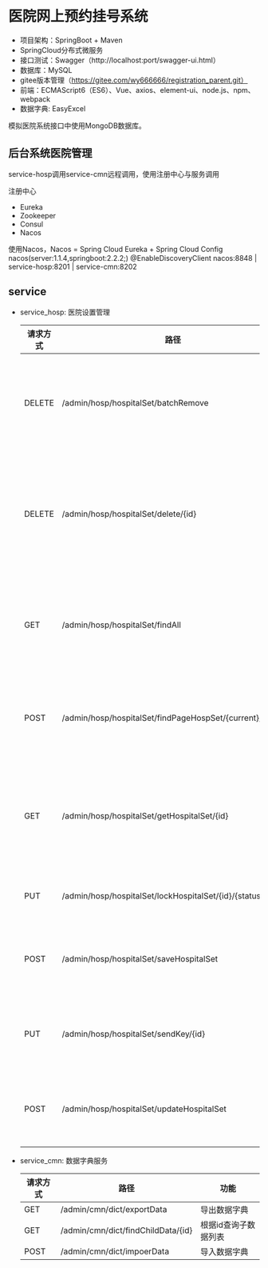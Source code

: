 # 医院网上预约挂号系统
- 项目架构：SpringBoot + Maven
- SpringCloud分布式微服务
- 接口测试：Swagger（http://localhost:port/swagger-ui.html）
- 数据库：MySQL
- gitee版本管理（https://gitee.com/wy666666/registration_parent.git）
- 前端：ECMAScript6（ES6）、Vue、axios、element-ui、node.js、npm、webpack
- 数据字典: EasyExcel

模拟医院系统接口中使用MongoDB数据库。



## 后台系统医院管理

service-hosp调用service-cmn远程调用，使用注册中心与服务调用

注册中心

- Eureka
- Zookeeper
- Consul
- Nacos

使用Nacos，Nacos = Spring Cloud Eureka + Spring Cloud Config
nacos(server:1.1.4,springboot:2.2.2;)
@EnableDiscoveryClient
nacos:8848 | service-hosp:8201 | service-cmn:8202


## service
- service_hosp: 医院设置管理

  | 请求方式 | 路径                                                      | 功能                 |
  | -------- | --------------------------------------------------------- | -------------------- |
  | DELETE   | /admin/hosp/hospitalSet/batchRemove                       | 批量删除医院设置     |
  | DELETE   | /admin/hosp/hospitalSet/delete/{id}                       | 逻辑删除医院设置信息 |
  | GET      | /admin/hosp/hospitalSet/findAll                           | 获取所有医院信息     |
  | POST     | /admin/hosp/hospitalSet/findPageHospSet/{current}/{limit} | 条件查询带分页       |
  | GET      | /admin/hosp/hospitalSet/getHospitalSet/{id}               | 根据id获取医院设置   |
  | PUT      | /admin/hosp/hospitalSet/lockHospitalSet/{id}/{status}     | 锁定解锁             |
  | POST     | /admin/hosp/hospitalSet/saveHospitalSet                   | 添加医院设置         |
  | PUT      | /admin/hosp/hospitalSet/sendKey/{id}                      | 发送签名秘钥         |
  | POST     | /admin/hosp/hospitalSet/updateHospitalSet                 | 修改医院设置         |


- service_cmn: 数据字典服务

  | 请求方式 | 路径                               | 功能                 |
  | -------- | ---------------------------------- | -------------------- |
  | GET      | /admin/cmn/dict/exportData         | 导出数据字典         |
  | GET      | /admin/cmn/dict/findChildData/{id} | 根据id查询子数据列表 |
  | POST     | /admin/cmn/dict/impoerData         | 导入数据字典         |

  

